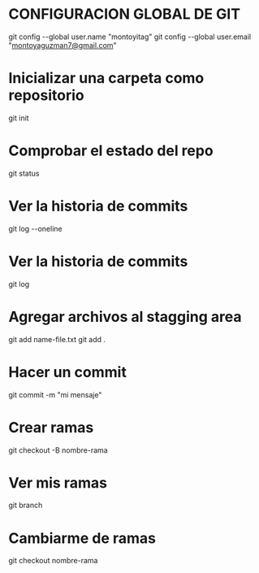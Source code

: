 # CONFIGURACION GLOBAL DE GIT
git config --global user.name "montoyitag"
git config --global user.email "montoyaguzman7@gmail.com"

# Inicializar una carpeta como repositorio
git init

# Comprobar el estado del repo
git status

# Ver la historia de commits
git log --oneline

# Ver la historia de commits
git log

# Agregar archivos al stagging area
git add name-file.txt
git add .

# Hacer un commit
git commit -m "mi mensaje"

# Crear ramas
git checkout -B nombre-rama

# Ver mis ramas
git branch

# Cambiarme de ramas
git checkout nombre-rama